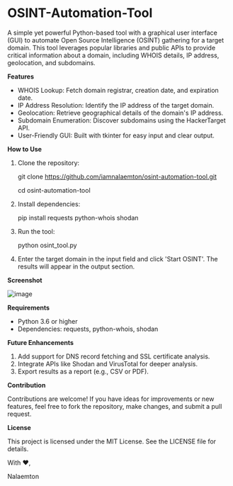# OSINT-Automation-Tool
A simple yet powerful Python-based tool with a graphical user interface (GUI) to automate Open Source Intelligence (OSINT) gathering for a target domain. This tool leverages popular libraries and public APIs to provide critical information about a domain, including WHOIS details, IP address, geolocation, and subdomains.

**Features**
* WHOIS Lookup: Fetch domain registrar, creation date, and expiration date.
* IP Address Resolution: Identify the IP address of the target domain.
* Geolocation: Retrieve geographical details of the domain's IP address.
* Subdomain Enumeration: Discover subdomains using the HackerTarget API.
* User-Friendly GUI: Built with tkinter for easy input and clear output.

**How to Use**
1. Clone the repository:

   git clone https://github.com/iamnalaemton/osint-automation-tool.git
   
   cd osint-automation-tool
   
2. Install dependencies:

   pip install requests python-whois shodan
   
3. Run the tool:

   python osint_tool.py
   
4. Enter the target domain in the input field and click 'Start OSINT'. The results will appear in the output section.

**Screenshot**

![image](https://github.com/user-attachments/assets/6a355d64-af91-4786-a166-86cac671fbd4)

**Requirements**
* Python 3.6 or higher
* Dependencies: requests, python-whois, shodan

**Future Enhancements**
1. Add support for DNS record fetching and SSL certificate analysis.
2. Integrate APIs like Shodan and VirusTotal for deeper analysis.
3. Export results as a report (e.g., CSV or PDF).

**Contribution**

Contributions are welcome! If you have ideas for improvements or new features, feel free to fork the repository, make changes, and submit a pull request.

**License**

This project is licensed under the MIT License. See the LICENSE file for details.

With ❤️,

Nalaemton
